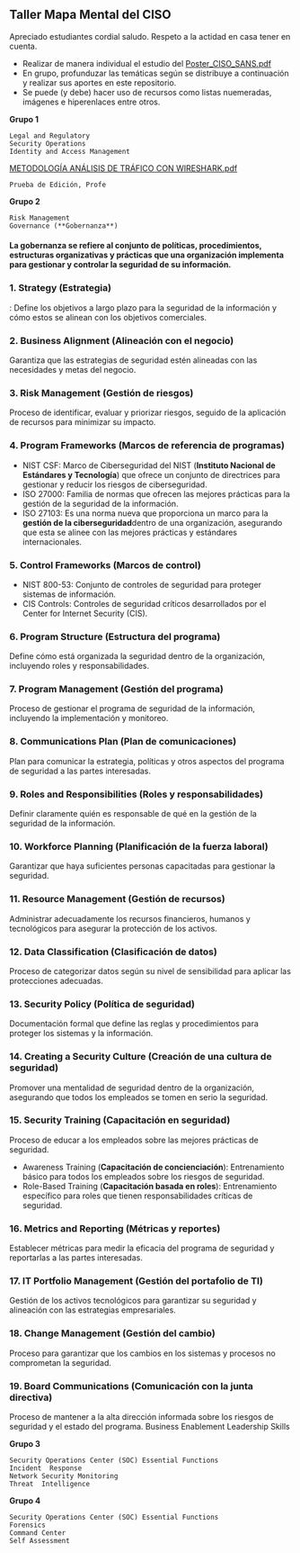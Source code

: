 ## Taller Mapa Mental del CISO

Apreciado estudiantes cordial saludo. Respeto a la actidad en casa tener en cuenta. 

* Realizar de manera individual el estudio del [Poster_CISO_SANS.pdf](Poster_CISO_SANS.pdf) 
* En grupo, profunduzar las temáticas  según se distribuye a continuación y realizar sus aportes en este repositorio.
* Se puede (y debe) hacer uso de recursos como listas nuemeradas, imágenes e hiperenlaces entre otros. 

**Grupo 1**

    Legal and Regulatory
    Security Operations
    Identity and Access Management
[METODOLOGÍA ANÁLISIS DE TRÁFICO CON WIRESHARK.pdf](https://github.com/user-attachments/files/17248661/METODOLOGIA.ANALISIS.DE.TRAFICO.CON.WIRESHARK.pdf)

    Prueba de Edición, Profe

**Grupo 2**
    
    Risk Management
    Governance (**Gobernanza**)

#### **La gobernanza** se refiere al conjunto de políticas, procedimientos, estructuras organizativas y prácticas que una organización implementa para gestionar y controlar la seguridad de su información.

### 1. Strategy (**Estrategia**)
: Define los objetivos a largo plazo para la seguridad de la información y cómo estos se alinean con los objetivos comerciales.
### 2. Business Alignment (**Alineación con el negocio**)
Garantiza que las estrategias de seguridad estén alineadas con las necesidades y metas del negocio.
### 3. Risk Management (**Gestión de riesgos**)
Proceso de identificar, evaluar y priorizar riesgos, seguido de la aplicación de recursos para minimizar su impacto.
### 4. Program Frameworks (**Marcos de referencia de programas**)
* NIST CSF: Marco de Ciberseguridad del NIST (**Instituto Nacional de Estándares y Tecnología**) que ofrece un conjunto de directrices para gestionar y reducir los riesgos de ciberseguridad.
* ISO 27000: Familia de normas que ofrecen las mejores prácticas para la gestión de la seguridad de la información.
* ISO 27103: Es una norma nueva que proporciona un marco para la **gestión de la ciberseguridad**dentro de una organización, asegurando que esta se alinee con las mejores prácticas y estándares internacionales.
### 5. Control Frameworks (**Marcos de control**)
* NIST 800-53: Conjunto de controles de seguridad para proteger sistemas de información.
* CIS Controls: Controles de seguridad críticos desarrollados por el Center for Internet Security (CIS).
### 6. Program Structure (**Estructura del programa**)
Define cómo está organizada la seguridad dentro de la organización, incluyendo roles y responsabilidades.
### 7. Program Management (**Gestión del programa**)
Proceso de gestionar el programa de seguridad de la información, incluyendo la implementación y monitoreo.
### 8. Communications Plan (**Plan de comunicaciones**)
Plan para comunicar la estrategia, políticas y otros aspectos del programa de seguridad a las partes interesadas.
### 9. Roles and Responsibilities (**Roles y responsabilidades**)
Definir claramente quién es responsable de qué en la gestión de la seguridad de la información.
### 10. Workforce Planning (**Planificación de la fuerza laboral**)
Garantizar que haya suficientes personas capacitadas para gestionar la seguridad.
### 11. Resource Management (**Gestión de recursos**)
Administrar adecuadamente los recursos financieros, humanos y tecnológicos para asegurar la protección de los activos.
### 12. Data Classification (**Clasificación de datos**)
Proceso de categorizar datos según su nivel de sensibilidad para aplicar las protecciones adecuadas.
### 13. Security Policy (**Política de seguridad**)
Documentación formal que define las reglas y procedimientos para proteger los sistemas y la información.
### 14. Creating a Security Culture (**Creación de una cultura de seguridad**)
Promover una mentalidad de seguridad dentro de la organización, asegurando que todos los empleados se tomen en serio la seguridad.
### 15. Security Training (**Capacitación en seguridad**)
Proceso de educar a los empleados sobre las mejores prácticas de seguridad.
* Awareness Training (**Capacitación de concienciación**): Entrenamiento básico para todos los empleados sobre los riesgos de seguridad.
* Role-Based Training (**Capacitación basada en roles**): Entrenamiento específico para roles que tienen responsabilidades críticas de seguridad.
### 16. Metrics and Reporting (**Métricas y reportes**)
Establecer métricas para medir la eficacia del programa de seguridad y reportarlas a las partes interesadas.
### 17. IT Portfolio Management (**Gestión del portafolio de TI**)
Gestión de los activos tecnológicos para garantizar su seguridad y alineación con las estrategias empresariales.
### 18. Change Management (**Gestión del cambio**)
Proceso para garantizar que los cambios en los sistemas y procesos no comprometan la seguridad.
### 19. Board Communications (**Comunicación con la junta directiva**)
Proceso de mantener a la alta dirección informada sobre los riesgos de seguridad y el estado del programa.
    Business  Enablement
    Leadership Skills
  
**Grupo 3**
    
    Security Operations Center (SOC) Essential Functions
    Incident  Response
    Network Security Monitoring
    Threat  Intelligence

**Grupo 4**

    Security Operations Center (SOC) Essential Functions
    Forensics
    Command Center
    Self Assessment
